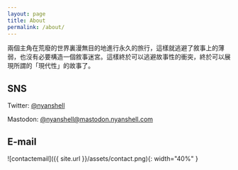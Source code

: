 ```yaml
---
layout: page
title: About
permalink: /about/
---
```


兩個主角在荒廢的世界裏漫無目的地進行永久的旅行，這樣就逃避了敘事上的薄弱，也沒有必要構造一個敘事迷宮。這樣終於可以逃避故事性的衝突，終於可以展現所謂的「現代性」的故事了。

## SNS

Twitter: [@nyanshell](https://twitter.com/nyanshell)

Mastodon: [@nyanshell@mastodon.nyanshell.com](https://mastodon.nyanshell.com/web/@nyanshell)

## E-mail

 ![contactemail]({{ site.url }}/assets/contact.png){: width="40%" }
